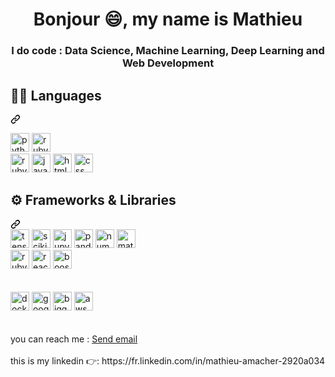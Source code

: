 <h1 align="center"> Bonjour 😄, my name is Mathieu</h1>
<h3 align="center"> I do code : Data Science, Machine Learning, Deep Learning and Web Development</h3>

<div class="markdown-heading" dir="auto">
  <h2 class="heading-element" dir="auto">
    🧑‍💻 Languages
  </h2>
  <a id="user-content--languages" class="anchor" aria-label="Permalink: 🧑‍💻 Languages" href="#-languages">
    <svg class="octicon octicon-link" viewBox="0 0 16 16" version="1.1" width="16" height="16" aria-hidden="true">
      <path d="m7.775 3.275 1.25-1.25a3.5 3.5 0 1 1 4.95 4.95l-2.5 2.5a3.5 3.5 0 0 1-4.95 0 .751.751 0 0 1 .018-1.042.751.751 0 0 1 1.042-.018 1.998 1.998 0 0 0 2.83 0l2.5-2.5a2.002 2.002 0 0 0-2.83-2.83l-1.25           1.25a.751.751 0 0 1-1.042-.018.751.751 0 0 1-.018-1.042Zm-4.69 9.64a1.998 1.998 0 0 0 2.83 0l1.25-1.25a.751.751 0 0 1 1.042.018.751.751 0 0 1 .018 1.042l-1.25 1.25a3.5 3.5 0 1 1-4.95-4.95l2.5-2.5a3.5 3.5 0        0 1 4.95 0 .751.751 0 0 1-.018 1.042.751.751 0 0 1-1.042.018 1.998 1.998 0 0 0-2.83 0l-2.5 2.5a1.998 1.998 0 0 0 0 2.83Z"></path></svg></a></div>
      <p dir="auto">
<img alt="python" src="https://img.shields.io/badge/Python-gold?style=for-the-badge&logo=Python&logoColor=black", style="height: 30px; width: auto;">
<img alt="ruby" src="https://img.shields.io/badge/SQL-blue?style=for-the-badge&logo=postgresql&logoColor=white", style="height: 30px; width: auto;">
<br>
<img alt="ruby" src="https://img.shields.io/badge/Ruby-red?style=for-the-badge&logo=ruby&logoColor=white", style="height: 30px; width: auto;">
<img alt="javascript" src="https://img.shields.io/badge/Javascript-yellow?style=for-the-badge&logo=javascript&logoColor=black", style="height: 30px; width: auto;">
<img alt="html" src="https://img.shields.io/badge/HTML-%23FF6347?style=for-the-badge&logo=html5&logoColor=white", style="height: 30px; width: auto;">
<img alt="css" src="https://img.shields.io/badge/CSS-%236495ED?style=for-the-badge&logo=css3", style="height: 30px; width: auto;">




<div class="markdown-heading" dir="auto"><h2 class="heading-element" dir="auto">⚙️ Frameworks &amp; Libraries</h2><a id="user-content-️-frameworks--libraries" class="anchor" aria-label="Permalink: ⚙️ Frameworks &amp; Libraries" href="#️-frameworks--libraries"><svg class="octicon octicon-link" viewBox="0 0 16 16" version="1.1" width="16" height="16" aria-hidden="true"><path d="m7.775 3.275 1.25-1.25a3.5 3.5 0 1 1 4.95 4.95l-2.5 2.5a3.5 3.5 0 0 1-4.95 0 .751.751 0 0 1 .018-1.042.751.751 0 0 1 1.042-.018 1.998 1.998 0 0 0 2.83 0l2.5-2.5a2.002 2.002 0 0 0-2.83-2.83l-1.25 1.25a.751.751 0 0 1-1.042-.018.751.751 0 0 1-.018-1.042Zm-4.69 9.64a1.998 1.998 0 0 0 2.83 0l1.25-1.25a.751.751 0 0 1 1.042.018.751.751 0 0 1 .018 1.042l-1.25 1.25a3.5 3.5 0 1 1-4.95-4.95l2.5-2.5a3.5 3.5 0 0 1 4.95 0 .751.751 0 0 1-.018 1.042.751.751 0 0 1-1.042.018 1.998 1.998 0 0 0-2.83 0l-2.5 2.5a1.998 1.998 0 0 0 0 2.83Z"></path></svg></a></div>
<div>
<img alt="tensorflow" src="https://img.shields.io/badge/TensorFlow-%23FF7F50?style=for-the-badge&logo=tensorflow&logoColor=white", style="height: 30px; width: auto;">
<img alt="scikit-learn" src="https://img.shields.io/badge/Scikit_Lean-blue?style=for-the-badge&logo=scikitlearn&logoColor=white", style="height: 30px; width: auto;">
<img alt="jupyter" src="https://img.shields.io/badge/Jupyter_Notebook-orange?style=for-the-badge&logo=jupyter&logoColor=white", style="height: 30px; width: auto;">
<img alt="pandas" src="https://img.shields.io/badge/Pandas-%23191970?style=for-the-badge&logo=pandas", style="height: 30px; width: auto;">
<img alt="numpy" src="https://img.shields.io/badge/Numpy-%236495ED?style=for-the-badge&logo=numpy&logoColor=white", style="height: 30px; width: auto;">
<img alt="matplotlib" src="https://img.shields.io/badge/Matplotlib-%234169E1?style=for-the-badge&logo=plotly&logoColor=white", style="height: 30px; width: auto;">
<br>
<img alt="rubyonrails" src="https://img.shields.io/badge/Ruby_on_Rails-%23FF0000?style=for-the-badge&logo=rubyonrails&logoColor=white", style="height: 30px; width: auto;">
<img alt="react" src="https://img.shields.io/badge/React-%232F4F4F?style=for-the-badge&logo=react", style="height: 30px; width: auto;">
<img alt="boostrap" src="https://img.shields.io/badge/Boostrap-%238A2BE2?style=for-the-badge&logo=bootstrap&logoColor=white", style="height: 30px; width: auto;">
<br><br><br>
<img alt="docker" src="https://img.shields.io/badge/Docker-%234682B4?style=for-the-badge&logo=docker&logoColor=white", style="height: 30px; width: auto;">
<img alt="googlecloud" src="https://img.shields.io/badge/Google_Cloud-%232E8B57?style=for-the-badge&logo=googlecloud&logoColor=white", style="height: 30px; width: auto;">
<img alt="bigquery" src="https://img.shields.io/badge/BigQuery-%234169E1?style=for-the-badge&logo=googlebigquery&logoColor=white", style="height: 30px; width: auto;">
<img alt="aws" src="https://img.shields.io/badge/AWS-%23FFFF00?style=for-the-badge&logo=amazonwebservices&logoColor=black", style="height: 30px; width: auto;">

</div>
</div>
<br>
<br>
you can reach me :
<a href="mailto:amacher_mathieu@hotmail.com">Send email</a>
<br>
<br>
this is my linkedin 👉:
https://fr.linkedin.com/in/mathieu-amacher-2920a034
<br>





